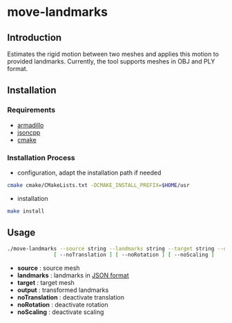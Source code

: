 # move-landmarks

## Introduction

Estimates the rigid motion between two meshes and applies this motion to provided landmarks.
Currently, the tool supports meshes in OBJ and PLY format.

## Installation

### Requirements

- [armadillo](http://arma.sourceforge.net)
- [jsoncpp](https://github.com/open-source-parsers/jsoncpp)
- [cmake](https://cmake.org)

### Installation Process

- configuration, adapt the installation path if needed
```sh
cmake cmake/CMakeLists.txt -DCMAKE_INSTALL_PREFIX=$HOME/usr
```
- installation
```sh
make install
```
## Usage

```sh
./move-landmarks --source string --landmarks string --target string --output string
               [ --noTranslation ] [ --noRotation ] [ --noScaling ]
```

- **source** : source mesh
- **landmarks** : landmarks in [JSON format](1)
- **target** : target mesh
- **output** : transformed landmarks
- **noTranslation** : deactivate translation
- **noRotation** : deactivate rotation
- **noScaling** : deactivate scaling

[1]: ../dataFormats/landmarks.md
